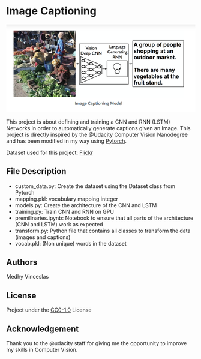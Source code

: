 # Image Captioning

<img src="img_cap.png">

This project is about defining and training a CNN and RNN (LSTM) Networks in order to automatically generate captions given an Image.
This project is directly inspired by the @Udacity Computer Vision Nanodegree and has been modified in my way using <a href="https://pytorch.org/get-started/locally/">Pytorch</a>.

Dataset used for this project: <a href="https://www.kaggle.com/hsankesara/flickr-image-dataset">Flickr</a>

## File Description
- custom_data.py: Create the dataset using the Dataset class from Pytorch
- mapping.pkl: vocabulary mapping integer
- models.py: Create the architecture of the CNN and LSTM
- training.py: Train CNN and RNN on GPU
- premilinaries.ipynb: Notebook to ensure that all parts of the architecture (CNN and LSTM) work as expected
- transform.py: Python file that contains all classes to transform the data (images and captions)
- vocab.pkl: (Non unique) words in the dataset

## Authors
Medhy Vinceslas

## License
Project under the <a href='https://choosealicense.com/licenses/cc0-1.0/'>CC0-1.0</a> License

## Acknowledgement
Thank you to the @udacity staff for giving me the opportunity to improve my skills in Computer Vision.